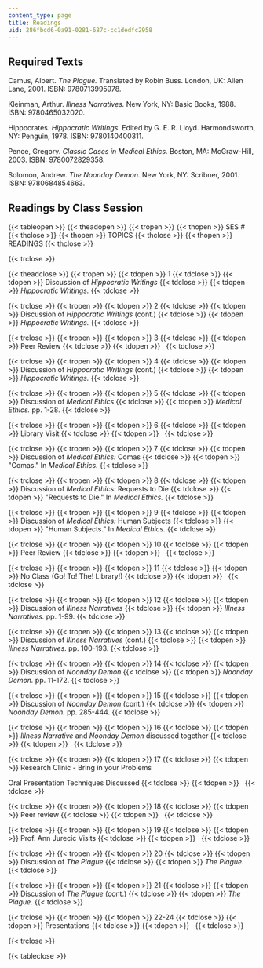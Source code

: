 ```yaml
---
content_type: page
title: Readings
uid: 286fbcd6-0a91-0281-687c-cc1dedfc2958
---
```


Required Texts
--------------

Camus, Albert. _The Plague._ Translated by Robin Buss. London, UK: Allen Lane, 2001. ISBN: 9780713995978.

Kleinman, Arthur. _Illness Narratives._ New York, NY: Basic Books, 1988. ISBN: 9780465032020.

Hippocrates. _Hippocratic Writings._ Edited by G. E. R. Lloyd. Harmondsworth, NY: Penguin, 1978. ISBN: 9780140400311.

Pence, Gregory. _Classic Cases in Medical Ethics._ Boston, MA: McGraw-Hill, 2003. ISBN: 9780072829358.

Solomon, Andrew. _The Noonday Demon._ New York, NY: Scribner, 2001. ISBN: 9780684854663.

Readings by Class Session
-------------------------

{{< tableopen >}}
{{< theadopen >}}
{{< tropen >}}
{{< thopen >}}
SES #
{{< thclose >}}
{{< thopen >}}
TOPICS
{{< thclose >}}
{{< thopen >}}
READINGS
{{< thclose >}}

{{< trclose >}}

{{< theadclose >}}
{{< tropen >}}
{{< tdopen >}}
1
{{< tdclose >}}
{{< tdopen >}}
Discussion of _Hippocratic Writings_
{{< tdclose >}}
{{< tdopen >}}
_Hippocratic Writings._
{{< tdclose >}}

{{< trclose >}}
{{< tropen >}}
{{< tdopen >}}
2
{{< tdclose >}}
{{< tdopen >}}
Discussion of _Hippocratic Writings_ (cont.)
{{< tdclose >}}
{{< tdopen >}}
_Hippocratic Writings._
{{< tdclose >}}

{{< trclose >}}
{{< tropen >}}
{{< tdopen >}}
3
{{< tdclose >}}
{{< tdopen >}}
Peer Review
{{< tdclose >}}
{{< tdopen >}}
 
{{< tdclose >}}

{{< trclose >}}
{{< tropen >}}
{{< tdopen >}}
4
{{< tdclose >}}
{{< tdopen >}}
Discussion of _Hippocratic Writings_ (cont.)
{{< tdclose >}}
{{< tdopen >}}
_Hippocratic Writings._
{{< tdclose >}}

{{< trclose >}}
{{< tropen >}}
{{< tdopen >}}
5
{{< tdclose >}}
{{< tdopen >}}
Discussion of _Medical Ethics_
{{< tdclose >}}
{{< tdopen >}}
_Medical Ethics._ pp. 1-28.
{{< tdclose >}}

{{< trclose >}}
{{< tropen >}}
{{< tdopen >}}
6
{{< tdclose >}}
{{< tdopen >}}
Library Visit
{{< tdclose >}}
{{< tdopen >}}
 
{{< tdclose >}}

{{< trclose >}}
{{< tropen >}}
{{< tdopen >}}
7
{{< tdclose >}}
{{< tdopen >}}
Discussion of _Medical Ethics:_ Comas
{{< tdclose >}}
{{< tdopen >}}
"Comas." In _Medical Ethics._
{{< tdclose >}}

{{< trclose >}}
{{< tropen >}}
{{< tdopen >}}
8
{{< tdclose >}}
{{< tdopen >}}
Discussion of _Medical Ethics:_ Requests to Die
{{< tdclose >}}
{{< tdopen >}}
"Requests to Die." In _Medical Ethics._
{{< tdclose >}}

{{< trclose >}}
{{< tropen >}}
{{< tdopen >}}
9
{{< tdclose >}}
{{< tdopen >}}
Discussion of _Medical Ethics:_ Human Subjects
{{< tdclose >}}
{{< tdopen >}}
"Human Subjects." In _Medical Ethics._
{{< tdclose >}}

{{< trclose >}}
{{< tropen >}}
{{< tdopen >}}
10
{{< tdclose >}}
{{< tdopen >}}
Peer Review
{{< tdclose >}}
{{< tdopen >}}
 
{{< tdclose >}}

{{< trclose >}}
{{< tropen >}}
{{< tdopen >}}
11
{{< tdclose >}}
{{< tdopen >}}
No Class (Go! To! The! Library!)
{{< tdclose >}}
{{< tdopen >}}
 
{{< tdclose >}}

{{< trclose >}}
{{< tropen >}}
{{< tdopen >}}
12
{{< tdclose >}}
{{< tdopen >}}
Discussion of _Illness Narratives_
{{< tdclose >}}
{{< tdopen >}}
_Illness Narratives._ pp. 1-99.
{{< tdclose >}}

{{< trclose >}}
{{< tropen >}}
{{< tdopen >}}
13
{{< tdclose >}}
{{< tdopen >}}
Discussion of _Illness Narratives_ (cont.)
{{< tdclose >}}
{{< tdopen >}}
_Illness Narratives._ pp. 100-193.
{{< tdclose >}}

{{< trclose >}}
{{< tropen >}}
{{< tdopen >}}
14
{{< tdclose >}}
{{< tdopen >}}
Discussion of _Noonday Demon_
{{< tdclose >}}
{{< tdopen >}}
_Noonday Demon._ pp. 11-172.
{{< tdclose >}}

{{< trclose >}}
{{< tropen >}}
{{< tdopen >}}
15
{{< tdclose >}}
{{< tdopen >}}
Discussion of _Noonday Demon_ (cont.)
{{< tdclose >}}
{{< tdopen >}}
_Noonday Demon._ pp. 285-444.
{{< tdclose >}}

{{< trclose >}}
{{< tropen >}}
{{< tdopen >}}
16
{{< tdclose >}}
{{< tdopen >}}
_Illness Narrative_ and _Noonday Demon_ discussed together
{{< tdclose >}}
{{< tdopen >}}
 
{{< tdclose >}}

{{< trclose >}}
{{< tropen >}}
{{< tdopen >}}
17
{{< tdclose >}}
{{< tdopen >}}
Research Clinic - Bring in your Problems  
  
Oral Presentation Techniques Discussed
{{< tdclose >}}
{{< tdopen >}}
 
{{< tdclose >}}

{{< trclose >}}
{{< tropen >}}
{{< tdopen >}}
18
{{< tdclose >}}
{{< tdopen >}}
Peer review
{{< tdclose >}}
{{< tdopen >}}
 
{{< tdclose >}}

{{< trclose >}}
{{< tropen >}}
{{< tdopen >}}
19
{{< tdclose >}}
{{< tdopen >}}
Prof. Ann Jurecic Visits
{{< tdclose >}}
{{< tdopen >}}
 
{{< tdclose >}}

{{< trclose >}}
{{< tropen >}}
{{< tdopen >}}
20
{{< tdclose >}}
{{< tdopen >}}
Discussion of _The Plague_
{{< tdclose >}}
{{< tdopen >}}
_The Plague._
{{< tdclose >}}

{{< trclose >}}
{{< tropen >}}
{{< tdopen >}}
21
{{< tdclose >}}
{{< tdopen >}}
Discussion of _The Plague_ (cont.)
{{< tdclose >}}
{{< tdopen >}}
_The Plague._
{{< tdclose >}}

{{< trclose >}}
{{< tropen >}}
{{< tdopen >}}
22-24
{{< tdclose >}}
{{< tdopen >}}
Presentations
{{< tdclose >}}
{{< tdopen >}}
 
{{< tdclose >}}

{{< trclose >}}

{{< tableclose >}}
